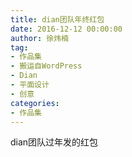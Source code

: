 ```yaml
---
title: dian团队年终红包
date: 2016-12-12 00:00:00
author: 徐炜楠
tag: 
- 作品集
- 搬运自WordPress
- Dian
- 平面设计
- 创意
categories: 
- 作品集
---
```

<p>dian团队过年发的红包<br><img src="https://ws4.sinaimg.cn/large/7269351cjw1faw34ncbf5j21kw2db1i0.jpg" alt=""></p>